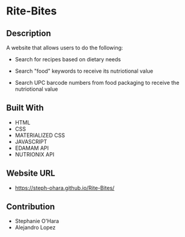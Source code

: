# Rite-Bites

## Description
A website that allows users to do the following:

- Search for recipes based on dietary needs

- Search "food" keywords to receive its nutriotional value

- Search UPC barcode numbers from food packaging to receive the nutriotional value

## Built With

- HTML
- CSS
- MATERIALIZED CSS
- JAVASCRIPT
- EDAMAM API
- NUTRIONIX API


## Website URL

- https://steph-ohara.github.io/Rite-Bites/

## Contribution
 - Stephanie O'Hara
 - Alejandro Lopez
